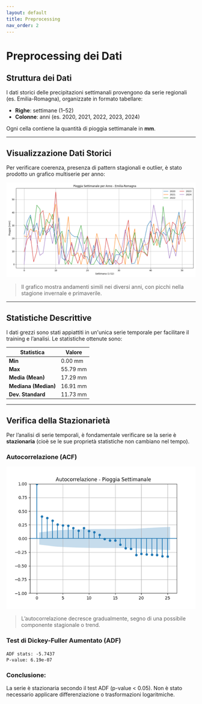 ```yaml
---
layout: default
title: Preprocessing
nav_order: 2
---
```


# Preprocessing dei Dati

## Struttura dei Dati

I dati storici delle precipitazioni settimanali provengono da serie regionali (es. Emilia-Romagna), organizzate in formato tabellare:

- **Righe**: settimane (1–52)
- **Colonne**: anni (es. 2020, 2021, 2022, 2023, 2024)

Ogni cella contiene la quantità di pioggia settimanale in **mm**.

---

## Visualizzazione Dati Storici

Per verificare coerenza, presenza di pattern stagionali e outlier, è stato prodotto un grafico multiserie per anno:

![Serie Storica](img/dataset.png)

> Il grafico mostra andamenti simili nei diversi anni, con picchi nella stagione invernale e primaverile.

---

## Statistiche Descrittive

I dati grezzi sono stati appiattiti in un'unica serie temporale per facilitare il training e l’analisi. 
Le statistiche ottenute sono:

| Statistica           | Valore   |
|----------------------|----------|
| **Min**              | 0.00 mm  |
| **Max**              | 55.79 mm |
| **Media (Mean)**     | 17.29 mm |
| **Mediana (Median)** | 16.91 mm |
| **Dev. Standard**    | 11.73 mm |

---

## Verifica della Stazionarietà

Per l’analisi di serie temporali, è fondamentale verificare se la serie è **stazionaria** 
(cioè se le sue proprietà statistiche non cambiano nel tempo).

### Autocorrelazione (ACF)

![ACF](img/acf-plot.png)

> L’autocorrelazione decresce gradualmente, segno di una possibile componente stagionale o trend.

### Test di Dickey-Fuller Aumentato (ADF)

```text
ADF stats: -5.7437
P-value: 6.19e-07
```

### Conclusione:
La serie è stazionaria secondo il test ADF (p-value < 0.05). 
Non è stato necessario applicare differenziazione o trasformazioni logaritmiche.



